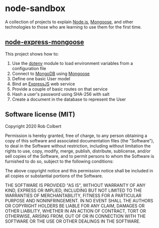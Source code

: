 # node-sandbox

A collection of projects to explain [Node.js](https://nodejs.org/), [Mongoose](https://mongoosejs.com/), and other technologies to those who are learning to use them for the first time.

## [node-express-mongoose](node-express-mongoose/)

This project shows how to:

1. Use the [dotenv](https://www.npmjs.com/package/dotenv) module to load environment variables from a configuration file
1. Connect to [MongoDB](https://www.mongodb.com/) using [Mongoose](https://mongoosejs.com/)
1. Define one basic User model
1. Bind an [ExpressJS](https://expressjs.com/) web service
1. Provide a couple of basic routes on that service
1. Hash a user's password using SHA-256 with salt
1. Create a document in the database to represent the User

## Software license (MIT)

Copyright 2020 Rob Colbert

Permission is hereby granted, free of charge, to any person obtaining a copy of
this software and associated documentation files (the "Software"), to deal in
the Software without restriction, including without limitation the rights to
use, copy, modify, merge, publish, distribute, sublicense, and/or sell copies of
the Software, and to permit persons to whom the Software is furnished to do so,
subject to the following conditions:

The above copyright notice and this permission notice shall be included in all
copies or substantial portions of the Software.

THE SOFTWARE IS PROVIDED "AS IS", WITHOUT WARRANTY OF ANY KIND, EXPRESS OR
IMPLIED, INCLUDING BUT NOT LIMITED TO THE WARRANTIES OF MERCHANTABILITY, FITNESS
FOR A PARTICULAR PURPOSE AND NONINFRINGEMENT. IN NO EVENT SHALL THE AUTHORS OR
COPYRIGHT HOLDERS BE LIABLE FOR ANY CLAIM, DAMAGES OR OTHER LIABILITY, WHETHER
IN AN ACTION OF CONTRACT, TORT OR OTHERWISE, ARISING FROM, OUT OF OR IN
CONNECTION WITH THE SOFTWARE OR THE USE OR OTHER DEALINGS IN THE SOFTWARE.